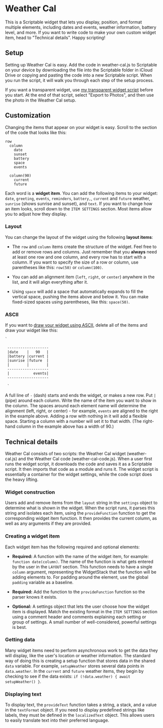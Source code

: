 # Weather Cal
This is a Scriptable widget that lets you display, position, and format multiple elements, including dates and events, weather information, battery level, and more. If you want to write code to make your own custom widget item, head to "Technical details". Happy scripting! 

## Setup
Setting up Weather Cal is easy. Add the code in weather-cal.js to Scriptable on your device by downloading the file into the Scriptable folder in iCloud Drive or copying and pasting the code into a new Scriptable script. When you run the script, it will walk you through each step of the setup process.

If you want a transparent widget, use [my transparent widget script](https://gist.github.com/mzeryck/3a97ccd1e059b3afa3c6666d27a496c9) before you start. At the end of that script, select "Export to Photos", and then use the photo in the Weather Cal setup.

## Customization
Changing the items that appear on your widget is easy. Scroll to the section of the code that looks like this:

```
row 
  column
    date
    sunset
    battery 
    space
    events
    
  column(90)
    current
    future
```

Each word is a __widget item__. You can add the following items to your widget: `date`, `greeting`, `events`, `reminders`, `battery,`, `current` and `future` weather, `sunrise` (shows sunrise and sunset), and `text`. If you want to change how an item looks, scroll down to the `ITEM SETTINGS` section. Most items allow you to adjust how they display.

### Layout
You can change the layout of the widget using the following __layout items__: 

* The `row` and `column` items create the structure of the widget. Feel free to add or remove rows and columns. Just remember that you __always__ need at least one row and one column, and every row has to start with a column. If you want to specify the size of a row or column, use parentheses like this: `row(50)` or `column(100)`.

* You can add an alignment item (`left`, `right`, or `center`) anywhere in the list, and it will align everything after it. 

* Using `space` will add a space that automatically expands to fill the vertical space, pushing the items above and below it. You can make fixed-sized spaces using parentheses, like this: `space(50)`.

### ASCII
If you want to [draw your widget using ASCII](https://twitter.com/mzeryck/status/1316614631868166144), delete all of the items and draw your widget like this:
```
`

 -------------------
 |date    |   90   |
 |battery |current |
 |sunrise |future  |
 |        |        |
 -------------------
 |           events|
 -------------------

 `
 ```
A full line of `-` (dash) starts and ends the widget, or makes a new row. Put `|` (pipe) around each column. Write the name of the item you want to show in the column. The spaces around each element name will determine the alignment (left, right, or center) - for example, `events` are aligned to the right in the example above. Adding a row with nothing in it will add a flexible space. Starting a column with a number will set it to that width. (The right-hand column in the example above has a width of 90.)

## Technical details
Weather Cal consists of two scripts: the Weather Cal widget (weather-cal.js) and the Weather Cal code (weather-cal-code.js). When a user first runs the widget script, it downloads the code and saves it as a Scriptable script. It then imports that code as a module and runs it. The widget script is essentially a container for the widget settings, while the code script does the heavy lifting.

### Widget construction
Users add and remove items from the `layout` string in the `settings` object to determine what is shown in the widget. When the script runs, it parses this string and isolates each item, using the `provideFunction` function to get the corresponding widget item function. It then provides the current column, as well as any arguments if they are provided. 

### Creating a widget item
Each widget item has the following required and optional elements:

* __Required:__ A function with the name of the widget item, for example: `function date(column)`. The name of the function is what gets entered by the user in the `LAYOUT` section. This function needs to have a single `column` argument, representing the WidgetStack that the function will be adding elements to. For padding around the element, use the global `padding` variable as a baseline.

* __Required:__ Add the function to the `provideFunction` function so the parser knows it exists.

* __Optional:__ A settings object that lets the user choose how the widget item is displayed. Match the existing format in the `ITEM SETTINGS` section using a comment header and comments explaining each setting or group of settings. A small number of well-considered, powerful settings is best.

### Getting data
Many widget items need to perform asynchronous work to get the data they will display, like the user's location or weather information. The standard way of doing this is creating a setup function that stores data in the shared `data` variable. For example, `setupWeather` stores several data points in `data.weather`. In the `current` and `future` weather items, they begin by checking to see if the data exists: `if (!data.weather) { await setupWeather() }`. 

### Displaying text
To display text, the `provideText` function takes a string, a stack, and a value in the `textFormat` object. If you need to display predefined strings like labels, they must be defined in the `localizedText` object. This allows users to easily translate text into their preferred language. 
